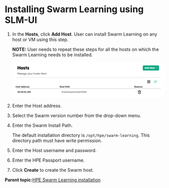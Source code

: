 # <a name="GUID-0C3D027B-C9F0-4EFE-B1FD-1B690EECD32D/"> Installing Swarm Learning using SLM-UI

1.  In the **Hosts**, click **Add Host**.
    User can install Swarm Learning on any host or VM using this step.

    **NOTE:** User needs to repeat these steps for all the hosts on which the Swarm Learning needs to be installed.
    

    ![Hosts](GUID-C3C14B97-AFD3-490F-BEE1-C6F92F29EBF0-high.png)

3.  Enter the Host address.

4.  Select the Swarm version number from the drop-down menu.

5.  Enter the Swarm Install Path.

    The default installation directory is `/opt/hpe/swarm-learning`. This directory path must have write permission.

6.  Enter the Host username and password.

7.  Enter the HPE Passport username.

8.  Click **Create** to create the Swarm host.


**Parent topic:**[HPE Swarm Learning installation](HPE_Swarm_Learning_installation.md)


